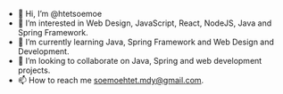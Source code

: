 - 👋 Hi, I’m @htetsoemoe
- 👀 I’m interested in Web Design, JavaScript, React, NodeJS, Java and Spring Framework.
- 🌱 I’m currently learning Java, Spring Framework and Web Design and Development.
- 💞️ I’m looking to collaborate on Java, Spring and web development projects.
- 📫 How to reach me soemoehtet.mdy@gmail.com.

<!---
htetsoemoe/htetsoemoe is a ✨ special ✨ repository because its `README.md` (this file) appears on your GitHub profile.
You can click the Preview link to take a look at your changes.
--->
